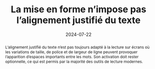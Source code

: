 ---
title: La mise en forme n’impose pas l’alignement justifié du texte 
abstract: L’alignement justifié du texte n’est pas toujours adapté à la lecture sur écrans où les variations de taille, de police et de largeur de ligne peuvent provoquer l’apparition d’espaces importants entre les mots. Son activation doit rester optionnelle, ce qui est permis par la majorité des outils de lecture modernes.  
categories: 
    - "mise en forme"
agrege: O4186-E065
opquast: '4 186'
indiceebook: '065'
description: "Règle n°65"
before: "064"
weight: "65"
after: "066"
actif: '1'
layout: rules
date: 2024-07-22
tags: 
    - "accessibilité"
    - "Lisibilité"
objectif: 

    - "Renforcer la flexibilité et la personnalisation de l'expérience utilisateur."
    - "Faciliter la lecture notamment pour les personnes dyslexiques."
Meo: 
    - "Ne pas utiliser la propriété CSS text-align avec la valeur justify, ou tout autre équivalent."
Controle: 
    - "Vérifier dans le code CSS l’absence de règles text-align&nbsp;: justify."
    - "Vérifier dans le code HTML l’absence d’attributs HTML align=justify."
epubcheck: 
ace: 
humancheck: true
ReadiumGoToolkit: 
Source: 
    - "Opquast"
Referentiel: 
    - "[WCAG 1.4.8 Visual Presentation](https://www.w3.org/Translations/WCAG22-fr/#visual-presentation)"
steps: 
    - "Projet éditorial"
    - "Production numérique"
---